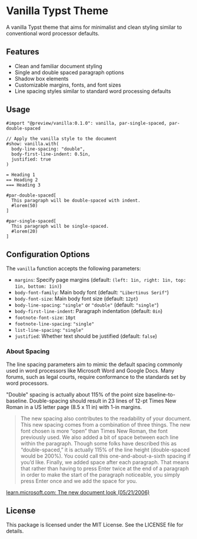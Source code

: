 # Vanilla Typst Theme

A vanilla Typst theme that aims for minimalist and clean styling similar to conventional word processor defaults.

## Features

- Clean and familiar document styling
- Single and double spaced paragraph options
- Shadow box elements
- Customizable margins, fonts, and font sizes
- Line spacing styles similar to standard word processing defaults

## Usage

```typst
#import "@preview/vanilla:0.1.0": vanilla, par-single-spaced, par-double-spaced

// Apply the vanilla style to the document
#show: vanilla.with(
  body-line-spacing: "double",
  body-first-line-indent: 0.5in,
  justified: true
)

= Heading 1
== Heading 2
=== Heading 3

#par-double-spaced[
  This paragraph will be double-spaced with indent.
  #lorem(50)
]

#par-single-spaced[
  This paragraph will be single-spaced.
  #lorem(20)
]
```

## Configuration Options

The `vanilla` function accepts the following parameters:

- `margins`: Specify page margins (default: `(left: 1in, right: 1in, top: 1in, bottom: 1in)`)
- `body-font-family`: Main body font (default: `"Libertinus Serif"`)
- `body-font-size`: Main body font size (default: `12pt`)
- `body-line-spacing`: `"single"` or `"double"` (default: `"single"`)
- `body-first-line-indent`: Paragraph indentation (default: `0in`)
- `footnote-font-size`: `10pt`
- `footnote-line-spacing`: `"single"`
- `list-line-spacing`: `"single"`
- `justified`: Whether text should be justified (default: `false`)

### About Spacing

The line spacing parameters aim to mimic the default spacing commonly used in word processors like Microsoft Word and Google Docs. Many forums, such as legal courts, require conformance to the standards set by word processors.

"Double" spacing is actually about 115% of the point size baseline-to-baseline. Double-spacing should result in 23 lines of 12-pt Times New Roman in a US letter page (8.5 x 11 in) with 1-in margins.

> The new spacing also contributes to the readability of your document. This new spacing comes from a combination of three things. The new font chosen is more “open” than Times New Roman, the font previously used. We also added a bit of space between each line within the paragraph. Though some folks have described this as “double-spaced,” it is actually 115% of the line height (double-spaced would be 200%). You could call this one-and-about-a-sixth spacing if you’d like. Finally, we added space after each paragraph. That means that rather than having to press Enter twice at the end of a paragraph in order to make the start of the paragraph noticeable, you simply press Enter once and we add the space for you.

[learn.microsoft.com: The new document look (05/21/2006)](https://learn.microsoft.com/en-us/archive/blogs/joe_friend/the-new-document-look)


## License

This package is licensed under the MIT License. See the LICENSE file for details.
